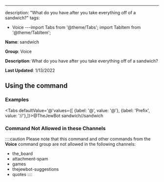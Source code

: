 ---
description: "What do you have after you take everything off of a sandwich?"
tags:
  - Voice
---import Tabs from '@theme/Tabs';
import TabItem from '@theme/TabItem';

**Name**: sandwich

**Group**: Voice

**Description**: What do you have after you take everything off of a sandwich?

**Last Updated**: 1/13/2022

## Using the command

### Examples
<Tabs defaultValue='@'values={[ {label: '@', value: '@'}, {label: 'Prefix', value: '//'},]}><TabItem value='@'>@TheJewBot sandwich</TabItem><TabItem value='//'>//sandwich</TabItem></Tabs>

### Command Not Allowed in these Channels
::::caution Please note that this command and other commands from the **Voice** command group are not allowed in the following channels:
- the_board
- attachment-spam
- games
- thejewbot-suggestions
- quotes
::::